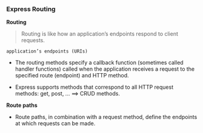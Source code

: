 ### Express Routing

**Routing**
> Routing is like how an application’s endpoints respond to client requests.

`application’s endpoints (URIs)` 

- The routing methods specify a callback function (sometimes called handler functions) called when the application receives a request to the specified route (endpoint) and HTTP method.

* Express supports methods that correspond to all HTTP request methods: get, post, ... ==> CRUD methods.

**Route paths**
- Route paths, in combination with a request method, define the endpoints at which requests can be made.
